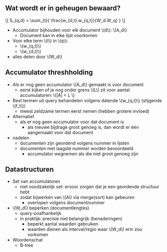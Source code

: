 ## Wat wordt er in geheugen bewaard?

\\[ 
    S_{q,d} = \sum_{t}{ \frac{w_{d,t}.w_{q,t}}{W_d.W_q} } 
\\]

* Accumulator bijhouden voor elk document \\(d\\): \\(A_d\\)
    * Document kan in elke lijst voorkomen
* Voor elke term \\(t\\) in \\(q\\):
    * \\(w_{q,t}\\)
    * \\(w_{d,t}\\)
* alles delen door \\(W_d\\)

## Accumulator threshholding

* Als er nog geen accumulator \\(A_d\\) gemaakt is voor document
    * eerst kijken of je nog onder grens \\(L\\) zit voor aantal accumulatoren: \\(|A| < L \\) 
* Best termen uit query behandelen volgens dalende \\(w_{q,t}\\) (stijgende \\(f_t\\))
    * meest zeldzame termen eerst nemen (hebben grotere invloed)
* Alternatief
    * als er nog geen accumulator voor dat document is
        * als nieuwe bijdrage groot genoeg is, dan wordt er één aangemaakt voor dat document
* nadelen
    * documenten zijn geordend volgens nummer in lijsten
    * documenten met laagste nummer worden bevoordeeld
        * accumulator wegnemen als die niet groot genoeg zijn

## Datastructuren

* Set van accumulatoren
    * niet noodzakelijk set: ervoor zorgen dat je een geordende structuur hebt
    * zodat bijwerken van \\(A\\) via merge(sort) kan gebeuren
        * overlopen volgens documentnummer
* \\(W_d\\) beperken (documentlengtes)
    * query-onafhankelijk
    * in praktijk: precisie niet belangrijk (benaderingen)
        * beperkt aantal waarden gebruiken
        * waarden dienen als interval/regio waar \\(W_d\\) erin zou vorkomen
* Woordenschat
    * B-tree
